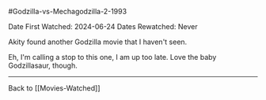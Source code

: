 #Godzilla-vs-Mechagodzilla-2-1993

Date First Watched:  2024-06-24
Dates Rewatched:  Never

Akity found another Godzilla movie that I haven't seen.

Eh, I'm calling a stop to this one, I am up too late.  Love the baby Godzillasaur, though.

---
Back to [[Movies-Watched]]